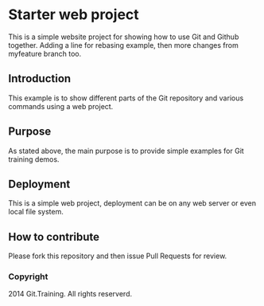 # Starter web project

This is a simple website project for 
showing how to use Git and Github together.
Adding a line for rebasing example, then more changes from myfeature branch too.

## Introduction

This example is to show different parts
of the Git repository and various commands
using a web project.

## Purpose

As stated above, the main purpose is to
provide simple examples for Git training 
demos.

## Deployment

This is a simple web project, deployment
can be on any web server or even local
file system.

## How to contribute

Please fork this repository and then issue Pull Requests for review.

### Copyright

2014 Git.Training. All rights reserverd.